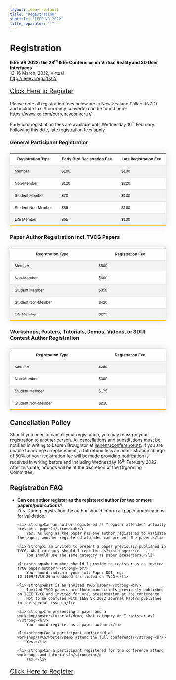 ```yaml
---
layout: ieeevr-default
title: "Registration"
subtitle: "IEEE VR 2022"
title_separator: "|"
---
```


<style>
.styled-table {
    border-collapse: collapse;
    margin: 25px 0;
    font-size: 0.9em;
    font-family: sans-serif;
    /*min-width: 400px;*/
    box-shadow: 0 0 20px rgba(0, 0, 0, 0.15);
    display: table;
}
.styled-table thead tr {
    background-color: #fec10d;
    color: #ffffff;
    text-align: left;
}

.styled-table th,
.styled-table td {
    padding: 12px 15px;
}

.styled-table tbody tr {
    border-bottom: 1px solid #dddddd;
}

.styled-table tbody tr:nth-of-type(even) {
    background-color: #f3f3f3;
}

.styled-table tbody tr:last-of-type {
    border-bottom: 2px solid #fec10d;
}

.styled-table tbody tr.active-row {
    font-weight: bold;
    color: #00aeef;
}    


</style>

<h1 id="registration"> Registration</h1>
<p>
    <strong style="color: black">IEEE VR 2022: the 29<sup>th</sup> IEEE Conference on Virtual Reality and 3D User Interfaces</strong><br />
    12-16 March, 2022, Virtual
    <br />
    <a href="http://ieeevr.org/2022/">http://ieeevr.org/2022/</a>
</p>

<div style="">
    <p style="font-size: 20px;">
        <a href="https://innovators.eventsair.com/ieee-vr-2022/register" class="btn btn--primary" style="" target="_blank">Click Here to Register</a>
    </p>
</div>

<p>
    Please note all registration fees below are in New Zealand Dollars (NZD) 
    and include tax. A currency converter can be found here: <a href="https://www.xe.com/currencyconverter/">https://www.xe.com/currencyconverter/</a>
</p>

<p>
    Early bird registration fees are available until Wednesday 16<sup>th</sup> February. 
    Following this date, late registration fees apply.
</p>

<h3>General Participant Registration</h3>
<table class="styled-table">
  <tr style="vertical-align: top;">
    <th><strong>Registration Type</strong></th>
    <th><strong>Early Bird Registration Fee</strong></th>
    <th><strong>Late Registration Fee</strong></th>
  </tr>
  <tr>
    <td>Member</td>
    <td>$100</td>
    <td>$180</td>
  </tr>
  <tr>
    <td>Non-Member</td>
    <td>$120</td>
    <td>$220</td>
  </tr>
  <tr>
    <td>Student Member</td>
    <td>$70</td>
    <td>$130</td>
  </tr>
  <tr>
    <td>Student Non-Member</td>
    <td>$85</td>
    <td>$160</td>
  </tr>
  <tr>
    <td>Life Member</td>
    <td>$55</td>
    <td>$100</td>
  </tr>
</table>

<h3>Paper Author Registration incl. TVCG Papers</h3>
<table class="styled-table">
  <tr>
    <th><strong>Registration Type</strong></th>
    <th><strong>Registration Fee</strong></th>
  </tr>
  <tr>
    <td>Member</td>
    <td>$500</td>
  </tr>
  <tr>
    <td>Non-Member</td>
    <td>$600</td>
  </tr>
  <tr>
    <td>Student Member</td>
    <td>$350</td>
  </tr>
  <tr>
    <td>Student Non-Member</td>
    <td>$420</td>
  </tr>
  <tr>
    <td>Life Member</td>
    <td>$275</td>
  </tr>
</table>

<h3>Workshops, Posters, Tutorials, Demos, Videos, or 3DUI Contest Author Registration</h3>
<table class="styled-table">
  <tr>
    <th><strong>Registration Type</strong></th>
    <th><strong>Registration Fee</strong></th>
  </tr>
  <tr>
    <td>Member</td>
    <td>$250</td>
  </tr>
  <tr>
    <td>Non-Member</td>
    <td>$300</td>
  </tr>
  <tr>
    <td>Student Member</td>
    <td>$175</td>
  </tr>
  <tr>
    <td>Student Non-Member</td>
    <td>$210</td>
  </tr>
</table>

<h2>Cancellation Policy</h2>
<p>
    Should you need to cancel your registration, you may reassign your registration to another person. 
    All cancellations and substitutions must be notified in writing to Lauren Broughton at 
    <a href="mailto:lauren@conference.nz?subject=IEEE VR 22 Cancellation Request">lauren@conference.nz</a>. 
    If you are unable to arrange a replacement, a full refund less an administration charge of 50% of 
    your registration fee will be made providing notification is received in writing before and including 
    Wednesday 16<sup>th</sup> February 2022. After this date, refunds will be at the discretion of the 
    Organising Committee.
</p>

<h2>Registration FAQ</h2>

<ul>
    <li><strong>Can one author register as the registered author for two or more papers/publications?</strong><br/>
        Yes. During registration the author should inform all papers/publications for validation.</li>

    <li><strong>Can an author registered as "regular attendee" actually present a paper?</strong><br/>
        Yes. As long as the paper has one author registered to validate the paper, another registered attendee can present the paper.</li>

    <li><strong>I am invited to present a paper previously published in TVCG. What category should I register as?</strong><br/>
        You should use the same category as paper presenters.</li>

    <li><strong>What number should I provide to register as an invited TVCG paper author?</strong><br/>
        You should indicate your full Paper DOI, eg: 10.1109/TVCG.20nn.ddddddd (as listed on TVCG)</li>

    <li><strong>What is an Invited TVCG paper?</strong><br/>
        Invited TVCG papers are those manuscripts previously published on IEEE TVCG and invited for oral presentation at the conference. 
        Not to be confused with IEEE VR 2022 Journal Papers published in the special issue.</li>

    <li><strong>I'm presenting a paper and a workshop/poster/tutorial/demo, what category do I register as?</strong><br/>
        You should register as a paper author.</li>

    <li><strong>Can a participant registered as workshop/TVCG/Poster/Demo attend the full conference?</strong><br/>
        Yes.</li>
    
    <li><strong>Can a participant registered for the conference attend workshops and tutorials?</strong><br/>
        Yes.</li>
</ul>
    
<div style="">
    <p style="font-size: 20px;">
        <a href="https://innovators.eventsair.com/ieee-vr-2022/register" class="btn btn--primary" style="" target="_blank">Click Here to Register</a>
    </p>
</div>
